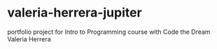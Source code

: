 # valeria-herrera-jupiter
portfolio project for Intro to Programming course with Code the Dream
Valeria Herrera